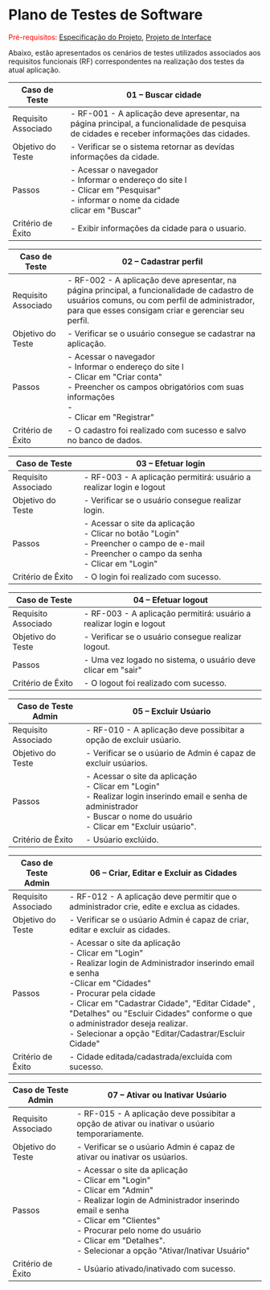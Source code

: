 # Plano de Testes de Software

<span style="color:red">Pré-requisitos: <a href="2-Especificação do Projeto.md"> Especificação do Projeto</a></span>, <a href="3-Projeto de Interface.md"> Projeto de Interface</a>

Abaixo, estão apresentados os cenários de testes utilizados associados aos requisitos funcionais (RF) correspondentes na realização dos testes da atual aplicação.


| **Caso de Teste** 	| **01 – Buscar cidade** |
|-----------------------|-------------------------------------------------------------------------------------------------------------------------|
| Requisito Associado 	| - RF-001 - A aplicação deve apresentar, na página principal, a funcionalidade de pesquisa de cidades e receber informações das cidades. |
| Objetivo do Teste 	| - Verificar se o sistema retornar as devídas informações da cidade. |
| Passos 	            | - Acessar o navegador <br> - Informar o endereço do site l<br> - Clicar em "Pesquisar" <br> - informar o nome da cidade <br> clicar em "Buscar" |
| Critério de Êxito     | - Exibir informações da cidade para o usuario. |


| **Caso de Teste** 	| **02 – Cadastrar perfil** |
|-----------------------|-------------------------------------------------------------------------------------------------------------------------|
| Requisito Associado 	| - RF-002 - A aplicação deve apresentar, na página principal, a funcionalidade de cadastro de usuários comuns, ou com perfil de administrador, para que esses consigam criar e gerenciar seu perfil. |
| Objetivo do Teste 	| - Verificar se o usuário consegue se cadastrar na aplicação. |
| Passos 	            | - Acessar o navegador <br> - Informar o endereço do site l<br> - Clicar em "Criar conta" <br> - Preencher os campos obrigatórios com suas informações <br> - <br> - Clicar em "Registrar" |
| Critério de Êxito     | - O cadastro foi realizado com sucesso e salvo no banco de dados. |


| **Caso de Teste** 	| **03 – Efetuar login** |
|-----------------------|-------------------------------------------------------------------------------------------------------------------------|
| Requisito Associado   | - RF-003 - A aplicação permitirá: usuário a realizar login e logout |
| Objetivo do Teste 	| - Verificar se o usuário consegue realizar login. |
| Passos 	            | - Acessar o site da aplicação <br> - Clicar no botão "Login" <br> - Preencher o campo de e-mail <br> - Preencher o campo da senha <br> - Clicar em "Login" |
| Critério de Êxito     | - O login foi realizado com sucesso. |


| **Caso de Teste** 	| **04 – Efetuar logout** |
|-----------------------|-------------------------------------------------------------------------------------------------------------------------|
| Requisito Associado   | - RF-003 -  A aplicação permitirá: usuário a realizar login e logout                                                    |
| Objetivo do Teste 	| - Verificar se o usuário consegue realizar logout.                                                                        |
| Passos 	            | - Uma vez logado no sistema, o usuário deve clicar em "sair"                                                              |
| Critério de Êxito     | - O logout foi realizado com sucesso.                                                                                   |


| **Caso de Teste Admin** 	| **05 – Excluir Usúario** |
|-----------------------|-------------------------------------------------------------------------------------------------------------------------|
| Requisito Associado   | - RF-010 - A aplicação deve possibitar a opção de excluir usúario.                                                      |
| Objetivo do Teste 	| - Verificar se o usúario de Admin é capaz de excluir usúarios.                                                            |
| Passos 	            | - Acessar o site da aplicação <br> - Clicar em "Login" <br> - Realizar login inserindo email e senha de administrador <br> - Buscar o nome do usuário <br> - Clicar em "Excluir usúario".                                                                                               |
| Critério de Êxito     | - Usúario exclúido.                                                                                                     |

| **Caso de Teste Admin** 	| **06 – Criar, Editar e Excluir as Cidades** |
|-----------------------|-------------------------------------------------------------------------------------------------------------------------|
| Requisito Associado   | - RF-012 - A aplicação deve permitir que o administrador crie, edite e exclua as cidades. |
| Objetivo do Teste 	| - Verificar se o usúario Admin é capaz de criar, editar e excluir as cidades. |
| Passos 	            | - Acessar o site da aplicação <br> - Clicar em "Login" <br> - Realizar login de Administrador inserindo email e senha <br> -Clicar em "Cidades" <br> - Procurar pela cidade <br> - Clicar em "Cadastrar Cidade", "Editar Cidade" , "Detalhes" ou "Escluir Cidades" conforme o que o administrador deseja realizar. <br> - Selecionar a opção "Editar/Cadastrar/Escluir Cidade"|
| Critério de Êxito     | - Cidade editada/cadastrada/excluída com sucesso. |


| **Caso de Teste Admin** 	| **07 – Ativar ou Inativar Usúario** |
|-----------------------|-------------------------------------------------------------------------------------------------------------------------|
| Requisito Associado   | - RF-015 - A aplicação deve possibitar a opção de ativar ou inativar o usúario temporariamente. |
| Objetivo do Teste 	| - Verificar se o usúario Admin é capaz de ativar ou inativar os usúarios. |
| Passos 	            | - Acessar o site da aplicação <br> - Clicar em "Login" <br> - Clicar em "Admin" <br> - Realizar login de Administrador inserindo email e senha <br> - Clicar em "Clientes" <br> - Procurar pelo nome do usuário <br> - Clicar em "Detalhes". <br> - Selecionar a opção "Ativar/Inativar Usuário"|
| Critério de Êxito     | - Usúario ativado/inativado com sucesso. |


